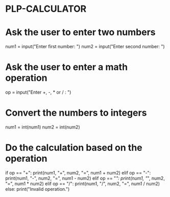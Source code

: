 # PLP-CALCULATOR

# Ask the user to enter two numbers
num1 = input("Enter first number: ")
num2 = input("Enter second number: ")

# Ask the user to enter a math operation
op = input("Enter +, -, * or / : ")

# Convert the numbers to integers
num1 = int(num1)
num2 = int(num2)

# Do the calculation based on the operation
if op == "+":
    print(num1, "+", num2, "=", num1 + num2)
elif op == "-":
    print(num1, "-", num2, "=", num1 - num2)
elif op == "*":
    print(num1, "*", num2, "=", num1 * num2)
elif op == "/":
    print(num1, "/", num2, "=", num1 / num2)
else:
    print("Invalid operation.")
